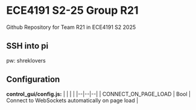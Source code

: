 # ECE4191 S2-25 Group R21
Github Repository for Team R21 in ECE4191 S2 2025

## SSH into pi
pw: shreklovers

## Configuration
**control_gui/config.js:**
|  |  | |
|--|--|--|
| CONNECT_ON_PAGE_LOAD | Bool | Connect to WebSockets automatically on page load |